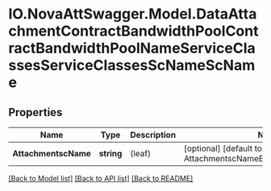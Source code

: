 # IO.NovaAttSwagger.Model.DataAttachmentContractBandwidthPoolContractBandwidthPoolNameServiceClassesServiceClassesScNameScName
## Properties

Name | Type | Description | Notes
------------ | ------------- | ------------- | -------------
**AttachmentscName** | **string** | (leaf) | [optional] [default to AttachmentscNameEnum.SIGMA20Realtime]

[[Back to Model list]](../README.md#documentation-for-models) [[Back to API list]](../README.md#documentation-for-api-endpoints) [[Back to README]](../README.md)

